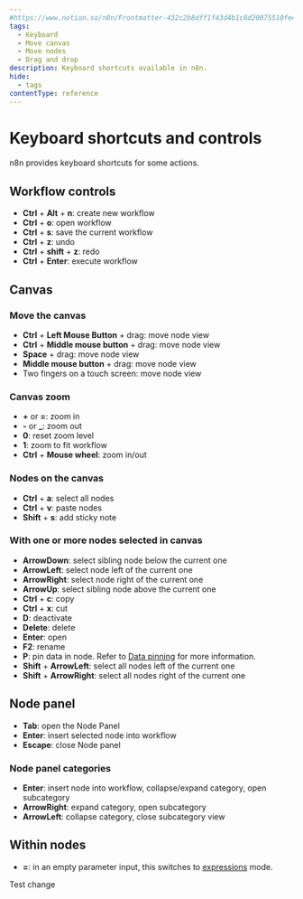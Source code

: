 ```yaml
---
#https://www.notion.so/n8n/Frontmatter-432c2b8dff1f43d4b1c8d20075510fe4
tags:
  - Keyboard
  - Move canvas
  - Move nodes
  - Drag and drop
description: Keyboard shortcuts available in n8n.
hide:
  - tags
contentType: reference
---
```


# Keyboard shortcuts and controls

n8n provides keyboard shortcuts for some actions.

## Workflow controls
 
 - **Ctrl** + **Alt** + **n**: create new workflow
 - **Ctrl** + **o**: open workflow
 - **Ctrl** + **s**: save the current workflow 
 - **Ctrl** + **z**: undo
 - **Ctrl** + **shift** + **z**: redo
 - **Ctrl** + **Enter**: execute workflow

## Canvas

### Move the canvas

 - **Ctrl** + **Left Mouse Button** + drag: move node view
 - **Ctrl** + **Middle mouse button** + drag: move node view
 - **Space** + drag: move node view
 - **Middle mouse button** + drag: move node view
 - Two fingers on a touch screen: move node view

### Canvas zoom

- **+** or **=**: zoom in
- **-** or **_**: zoom out
- **0**: reset zoom level
- **1**: zoom to fit workflow
- **Ctrl** + **Mouse wheel**: zoom in/out

### Nodes on the canvas

- **Ctrl** + **a**: select all nodes
- **Ctrl** + **v**: paste nodes
- **Shift** + **s**: add sticky note

### With one or more nodes selected in canvas

 - **ArrowDown**: select sibling node below the current one
 - **ArrowLeft**: select node left of the current one
 - **ArrowRight**: select node right of the current one
 - **ArrowUp**: select sibling node above the current one
 - **Ctrl** + **c**: copy
 - **Ctrl** + **x**: cut
 - **D**: deactivate
 - **Delete**: delete
 - **Enter**: open
 - **F2**: rename
 - **P**: pin data in node. Refer to [Data pinning](/data/data-pinning.md) for more information.
 - **Shift** + **ArrowLeft**: select all nodes left of the current one
 - **Shift** + **ArrowRight**: select all nodes right of the current one

## Node panel

 - **Tab**: open the Node Panel
 - **Enter**: insert selected node into workflow
 - **Escape**: close Node panel

### Node panel categories

- **Enter**: insert node into workflow, collapse/expand category, open subcategory
- **ArrowRight**: expand category, open subcategory 
- **ArrowLeft**: collapse category, close subcategory view

## Within nodes

- **=**: in an empty parameter input, this switches to [expressions](/glossary.md#expression-n8n) mode.

Test change
